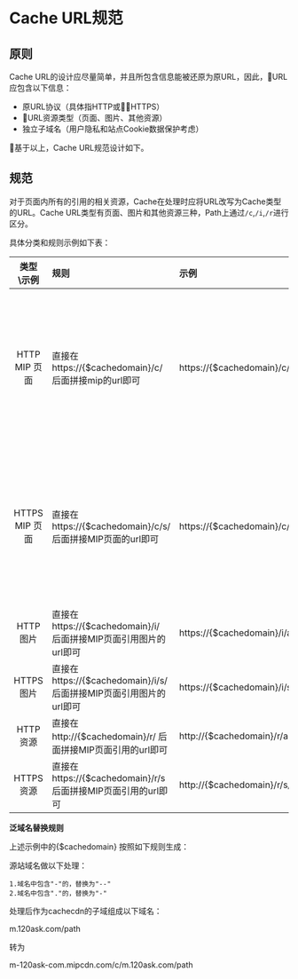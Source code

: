 # Cache URL规范

## 原则
Cache URL的设计应尽量简单，并且所包含信息能被还原为原URL，因此，URL应包含以下信息：

- 原URL协议（具体指HTTP或HTTPS）
- URL资源类型（页面、图片、其他资源）
- 独立子域名（用户隐私和站点Cookie数据保护考虑）

基于以上，Cache URL规范设计如下。

## 规范

对于页面内所有的引用的相关资源，Cache在处理时应将URL改写为Cache类型的URL。Cache URL类型有页面、图片和其他资源三种，Path上通过`/c`,`/i`,`/r`进行区分。

具体分类和规则示例如下表：
  
| 类型\示例        | 规则          | 示例 |备注|
| :-------------: |:-------------| :-----| :-----|
| HTTP MIP 页面      | 直接在https://{$cachedomain}/c/ 后面拼接mip的url即可| https://{$cachedomain}/c/abc.xyz/index.html |特有的css等content类型元素都可会按照此规范来修改。  注意去掉http://协议头|
| HTTPS MIP 页面     | 直接在https://{$cachedomain}/c/s/ 后面拼接MIP页面的url即可 | https://{$cachedomain}/c/s/abc.xyz/index.html |特有的css等content类型元素都可会按照此规范来修改。  注意去掉https://协议头|
|HTTP 图片| 直接在https://{$cachedomain}/i/ 后面拼接MIP页面引用图片的url即可| https://{$cachedomain}/i/abc/def.jpg|注意去掉http://协议头|
|HTTPS 图片| 直接在https://{$cachedomain}/i/s/ 后面拼接MIP页面引用图片的url即可 | https://{$cachedomain}/i/s/abc.xyz/def.jpg|注意去掉https://协议头|
|HTTP 资源|直接在http://{$cachedomain}/r/ 后面拼接MIP页面引用的url即可| http://{$cachedomain}/r/abc.xyz/casea.tff|已经支持|
|HTTPS 资源| 直接在https://{$cachedomain}/r/s后面拼接MIP页面引用的url即可|http://{$cachedomain}/r/s/abc.xyz/casea.tff |已经支持|

**泛域名替换规则**

上述示例中的{$cachedomain} 按照如下规则生成：
    
源站域名做以下处理：

    1.域名中包含"-"的，替换为"--"
    2.域名中包含"."的，替换为"-"

处理后作为cachecdn的子域组成以下域名：

m.120ask.com/path

转为

m-120ask-com.mipcdn.com/c/m.120ask.com/path



